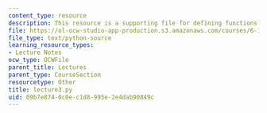 ```yaml
---
content_type: resource
description: This resource is a supporting file for defining functions.
file: https://ol-ocw-studio-app-production.s3.amazonaws.com/courses/6-189-a-gentle-introduction-to-programming-using-python-january-iap-2011/09b7e8740c0ec1d8995e2e4dab90849c_lecture3.py
file_type: text/python-source
learning_resource_types:
- Lecture Notes
ocw_type: OCWFile
parent_title: Lectures
parent_type: CourseSection
resourcetype: Other
title: lecture3.py
uid: 09b7e874-0c0e-c1d8-995e-2e4dab90849c
---
```

